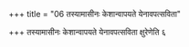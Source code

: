 +++
title = "06 तस्यामासीनः केशान्वापयते येनावपत्सविता"

+++
तस्यामासीनः केशान्वापयते येनावपत्सविता क्षुरेणेति ६